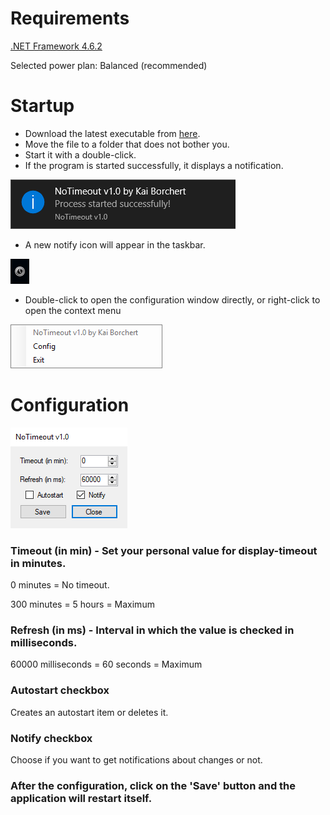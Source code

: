 # Requirements
[.NET Framework 4.6.2](https://www.microsoft.com/en-US/download/details.aspx?id=53344)

Selected power plan: Balanced (recommended)

# Startup

* Download the latest executable from [here](https://github.com/kaibor/notimeout/releases).
* Move the file to a folder that does not bother you.
* Start it with a double-click.
* If the program is started successfully, it displays a notification.

![Start notification](/screenshots/notify_start.png)

* A new notify icon will appear in the taskbar.

![Notify Icon](/screenshots/notifyicon.png)

* Double-click to open the configuration window directly, or right-click to open the context menu

![Context menu](/screenshots/contextmenu.png)

# Configuration

![Configuration window](/screenshots/configuration.png)

### Timeout (in min) - Set your personal value for display-timeout in minutes.

0 minutes = No timeout.

300 minutes = 5 hours = Maximum

### Refresh (in ms) - Interval in which the value is checked in milliseconds.

60000 milliseconds = 60 seconds = Maximum

### Autostart checkbox

Creates an autostart item or deletes it.

### Notify checkbox

Choose if you want to get notifications about changes or not.

### After the configuration, click on the 'Save' button and the application will restart itself.
